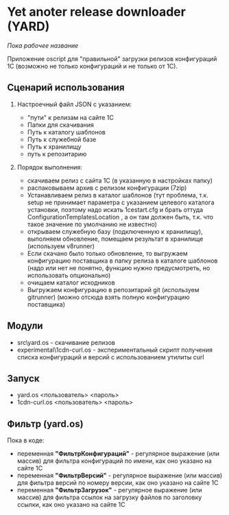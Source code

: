 # Yet anoter release downloader (YARD)

*Пока рабочее название*

Приложение oscript для "правильной" загрузки релизов конфигураций 1С (возможно не только конфигураций и не только от 1С).

## Сценарий использования

1. Настроечный файл JSON с указанием:

   - "пути" к релизам на сайте 1С
   - Папки для скачивания
   - Путь к каталогу шаблонов
   - Путь к служебной базе
   - Путь к хранилищу
   - путь к репозитарию

2. Порядок выполнения:

   - скачиваем релиз с сайта 1С (в указанную в настройках папку)
   - распаковываем архив с релизом конфигурации (7zip)
   - Устанавливаем релиз в каталог шаблонов  (тут проблема, т.к. setup не принимает параметра с указанием целевого каталога установки, поэтому надо искать 1cestart.cfg и брать оттуда ConfigurationTemplatesLocation , а он там должен быть, т.к. что такое значение по умолчанию не известно)
   - открываем служебную базу (подключенную к хранилищу), выполняем обновление, помещаем результат в хранилище (используем v8runner)
   - Если скачано было только обновление, то выгружаем конфигурацию поставщика в папку релиза в каталоге шаблонов (надо или нет не понятно, функцию нужно предусмотреть, но использовать опционально)
   - очищаем каталог исходников
   - Выгружаем конфигурацию в репозитарий git (используем gitrunner) (можно отсюда взять полную конфигурацию поставщика)

## Модули

- src\yard.os - скачивание релизов
- experimental\1cdn-curl.os - экспериментальный скрипт получения списка конфигураций и версий с использованием утилиты curl

## Запуск

- yard.os <пользователь> <пароль>
- 1cdn-curl.os <пользователь> <пароль>

## Фильтр (yard.os)

Пока в коде:
- переменная **"ФильтрКонфигураций"** - регулярное выражение (или массив) для фильтра конфигураций по имени, как оно указано на сайте 1С
- переменная **"ФильтрВерсий"** - регулярное выражение (или массив) для фильтра версий по номеру версии, как оно указано на сайте 1С
- переменная **"ФильтрЗагрузок"** - регулярное выражение (или массив) для фильтра ссылок на загрузку файлов по заголовку ссылки, как оно указано на сайте 1С